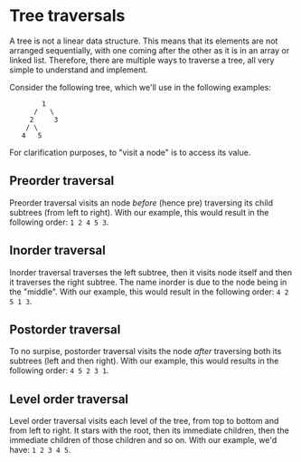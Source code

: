 # Tree traversals

A tree is not a linear data structure. This means that its elements are not
arranged sequentially, with one coming after the other as it is in an array or
linked list. Therefore, there are multiple ways to traverse a tree, all very
simple to understand and implement.

Consider the following tree, which we'll use in the following examples:

```
        1
      /   \
     2     3
    / \
   4   5

```

For clarification purposes, to "visit a node" is to access its value.

## Preorder traversal

Preorder traversal visits an node _before_ (hence pre) traversing its child
subtrees (from left to right). With our example, this would result in the
following order: `1 2 4 5 3`.

## Inorder traversal

Inorder traversal traverses the left subtree, then it visits node itself and
then it traverses the right subtree. The name inorder is due to the node being
in the "middle". With our example, this would result in the following order:
`4 2 5 1 3`.

## Postorder traversal

To no surpise, postorder traversal visits the node _after_ traversing both its
subtrees (left and then right). With our example, this would results in the
following order: `4 5 2 3 1`.

## Level order traversal

Level order traversal visits each level of the tree, from top to bottom and from
left to right. It stars with the root, then its immediate children, then the
immediate children of those children and so on. With our example, we'd have:
`1 2 3 4 5`.
